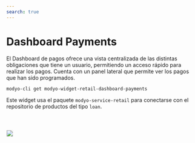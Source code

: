 ```yaml
---
search: true
---
```

# Dashboard Payments

El Dashboard de pagos ofrece una vista centralizada de las distintas obligaciones que tiene un usuario, permitiendo un acceso rápido para realizar los pagos. Cuenta con un panel lateral que permite ver los pagos que han sido programados. 

```bash
modyo-cli get modyo-widget-retail-dashboard-payments
```

Este widget usa el paquete `modyo-service-retail` para conectarse con el repositorio de productos del tipo `loan`.

<img src="/assets/img/dynamic/experiences/retail/dashboard-payments.jpg" style="border: 1px solid #EEE; margin-top: 40px">

<!--
### Componentes del Design System
- MApp
- MButton
- MIcon
- MQuickAction
- MSkeleton

### Variables de Liquid
- products-path
- api-user-id
- api-path
- mock-products
- mock-categories
-->